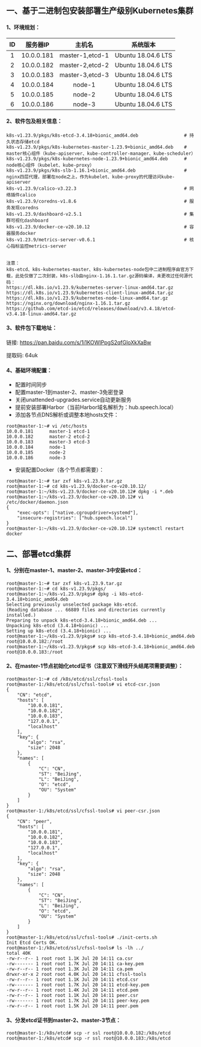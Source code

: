 

## 一、基于二进制包安装部署生产级别Kubernetes集群
#### 1、环境规划：
|ID  |服务器IP    |主机名           |系统版本            |
|:-: |:-:         |:-:              |:-:                 |
|1   |10.0.0.181  |master-1,etcd-1  |Ubuntu 18.04.6 LTS  |
|2   |10.0.0.182  |master-2,etcd-2  |Ubuntu 18.04.6 LTS  |
|3   |10.0.0.183  |master-3,etcd-3  |Ubuntu 18.04.6 LTS  |
|4   |10.0.0.184  |node-1           |Ubuntu 18.04.6 LTS  |
|5   |10.0.0.185  |node-2           |Ubuntu 18.04.6 LTS  | 
|6   |10.0.0.186  |node-3           |Ubuntu 18.04.6 LTS  |

#### 2、软件包及相关信息：
```shell
k8s-v1.23.9/pkgs/k8s-etcd-3.4.18+bionic_amd64.deb                 # 持久状态存储etcd
k8s-v1.23.9/pkgs/k8s-kubernetes-master-1.23.9+bionic_amd64.deb    # master核心组件（kube-apiserver、kube-controller-manager、kube-scheduler）
k8s-v1.23.9/pkgs/k8s-kubernetes-node-1.23.9+bionic_amd64.deb      # node核心组件（kubelet、kube-proxy）
k8s-v1.23.9/pkgs/k8s-slb-1.16.1+bionic_amd64.deb                  # nginx四层代理，部署在node之上，作为kubelet、kube-proxy的代理访问kube-apiserver
k8s-v1.23.9/calico-v3.22.3                                        # 网络插件calico
k8s-v1.23.9/coredns-v1.8.6                                        # 服务发现coredns
k8s-v1.23.9/dashboard-v2.5.1                                      # 集群可视化dashboard
k8s-v1.23.9/docker-ce-v20.10.12                                   # 容器服务docker
k8s-v1.23.9/metrics-server-v0.6.1                                 # 核心指标监控metrics-server


注意：
k8s-etcd、k8s-kubernetes-master、k8s-kubernetes-node包中二进制程序由官方下载，此处仅做了二次封装，k8s-slb由nginx-1.16.1.tar.gz源码编译，未更改过任何源代码：
https://dl.k8s.io/v1.23.9/kubernetes-server-linux-amd64.tar.gz
https://dl.k8s.io/v1.23.9/kubernetes-client-linux-amd64.tar.gz
https://dl.k8s.io/v1.23.9/kubernetes-node-linux-amd64.tar.gz
https://nginx.org/download/nginx-1.16.1.tar.gz
https://github.com/etcd-io/etcd/releases/download/v3.4.18/etcd-v3.4.18-linux-amd64.tar.gz
```

#### 3、软件包下载地址：
链接: https://pan.baidu.com/s/1i1KOWIPpgS2qfGloXkXaBw </p>
提取码: 64uk 


#### 4、基础环境配置：
- 配置时间同步
- 配置master-1到master-2、master-3免密登录
- 关闭unattended-upgrades.service自动更新服务
- 提前安装部署Harbor（当前Harbor域名解析为：hub.speech.local）
- 添加各节点DNS解析或调整本地hosts文件：
```shell
root@master-1:~# vi /etc/hosts
10.0.0.181      master-1 etcd-1
10.0.0.182      master-2 etcd-2
10.0.0.183      master-3 etcd-3
10.0.0.184      node-1
10.0.0.185      node-2
10.0.0.186      node-3
```
- 安装配置Docker（各个节点都需要）：
```shell
root@master-1:~# tar zxf k8s-v1.23.9.tar.gz
root@master-1:~# cd k8s-v1.23.9/docker-ce-v20.10.12/
root@master-1:~/k8s-v1.23.9/docker-ce-v20.10.12# dpkg -i *.deb
root@master-1:~/k8s-v1.23.9/docker-ce-v20.10.12# vi /etc/docker/daemon.json
{
    "exec-opts": ["native.cgroupdriver=systemd"],
    "insecure-registries": ["hub.speech.local"]
}
root@master-1:~/k8s-v1.23.9/docker-ce-v20.10.12# systemctl restart docker
```


## 二、部署etcd集群
#### 1、分别在master-1、master-2、master-3中安装etcd：
```shell
root@master-1:~# tar zxf k8s-v1.23.9.tar.gz 
root@master-1:~# cd k8s-v1.23.9/pkgs/
root@master-1:~/k8s-v1.23.9/pkgs# dpkg -i k8s-etcd-3.4.18+bionic_amd64.deb 
Selecting previously unselected package k8s-etcd.
(Reading database ... 66889 files and directories currently installed.)
Preparing to unpack k8s-etcd-3.4.18+bionic_amd64.deb ...
Unpacking k8s-etcd (3.4.18+bionic) ...
Setting up k8s-etcd (3.4.18+bionic) ...
root@master-1:~/k8s-v1.23.9/pkgs# scp k8s-etcd-3.4.18+bionic_amd64.deb root@10.0.0.182:/root
root@master-1:~/k8s-v1.23.9/pkgs# scp k8s-etcd-3.4.18+bionic_amd64.deb root@10.0.0.183:/root
```

#### 2、在master-1节点初始化etcd证书（注意双下滑线开头结尾项需要调整）：
```shell
root@master-1:~# cd /k8s/etcd/ssl/cfssl-tools
root@master-1:/k8s/etcd/ssl/cfssl-tools# vi etcd-csr.json
{
    "CN": "etcd",
    "hosts": [
        "10.0.0.181",
        "10.0.0.182",
        "10.0.0.183",
        "127.0.0.1",
        "localhost"
    ],
    "key": {
        "algo": "rsa",
        "size": 2048
    },
    "names": [
        {
            "C": "CN",
            "ST": "BeiJing",
            "L": "BeiJing",
            "O": "etcd",
            "OU": "System"
        }
    ]
}
root@master-1:/k8s/etcd/ssl/cfssl-tools# vi peer-csr.json
{
    "CN": "peer",
    "hosts": [
        "10.0.0.181",
        "10.0.0.182",
        "10.0.0.183",
        "127.0.0.1",
        "localhost"
    ],
    "key": {
        "algo": "rsa",
        "size": 2048
    },
    "names": [
        {
            "C": "CN",
            "ST": "BeiJing",
            "L": "BeiJing",
            "O": "etcd",
            "OU": "System"
        }
    ]
}
root@master-1:/k8s/etcd/ssl/cfssl-tools# ./init-certs.sh 
Init Etcd Certs OK.
root@master-1:/k8s/etcd/ssl/cfssl-tools# ls -lh ../
total 40K
-rw-r--r-- 1 root root 1.1K Jul 20 14:11 ca.csr
-rw------- 1 root root 1.7K Jul 20 14:11 ca-key.pem
-rw-r--r-- 1 root root 1.3K Jul 20 14:11 ca.pem
drwxr-xr-x 2 root root 4.0K Jul 20 14:11 cfssl-tools
-rw-r--r-- 1 root root 1.1K Jul 20 14:11 etcd.csr
-rw------- 1 root root 1.7K Jul 20 14:11 etcd-key.pem
-rw-r--r-- 1 root root 1.4K Jul 20 14:11 etcd.pem
-rw-r--r-- 1 root root 1.1K Jul 20 14:11 peer.csr
-rw------- 1 root root 1.7K Jul 20 14:11 peer-key.pem
-rw-r--r-- 1 root root 1.5K Jul 20 14:11 peer.pem
```

#### 3、分发etcd证书到master-2、master-3节点：
```shell
root@master-1:/k8s/etcd# scp -r ssl root@10.0.0.182:/k8s/etcd
root@master-1:/k8s/etcd# scp -r ssl root@10.0.0.183:/k8s/etcd
```



